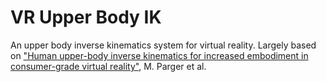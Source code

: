 # VR Upper Body IK
An upper body inverse kinematics system for virtual reality.
Largely based on ["Human upper-body inverse kinematics for increased embodiment in consumer-grade virtual reality"](https://dl.acm.org/doi/10.1145/3281505.3281529), M. Parger et al.